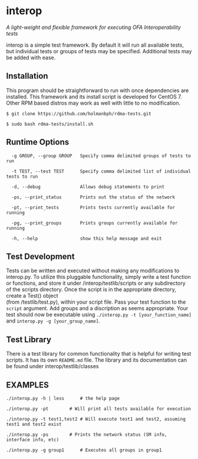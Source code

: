 interop
=======

*A light-weight and flexible framework for executing OFA Interoperability tests*

interop is a simple test framework. By default it will run all available tests, but individual tests or groups of tests may be specified.  Additional tests may be added with ease. 


Installation 
------------

This program should be straightforward to run with once dependencies are installed. This framework and its install script is developed for CentOS 7.  
Other RPM based distros may work as well with little to no modification.  

	$ git clone https://github.com/holmanbph/rdma-tests.git

	$ sudo bash rdma-tests/install.sh


Runtime Options
---------------

	  -g GROUP, --group GROUP 	Specify comma delimited groups of tests to run

	  -t TEST, --test TEST  	Specify comma delimited list of individual tests to run

	  -d, --debug           	Allows debug statements to print

	  -ps, --print_status		Prints out the status of the network

	  -pt, --print_tests    	Prints tests currently available for running

	  -pg, --print_groups   	Prints groups currently available for running

	  -h, --help            	show this help message and exit


Test Development
----------------

 Tests can be written and executed without making any modifications to interop.py. To utilize this pluggable 
 functionality, simply write a test function or functions, and store it under /interop/testlib/scripts or any
 subdirectory of the scripts directory.  Once the script is in the appropriate directory, create a Test() object  
 (from /testlib/test.py), within your script file.  Pass your test function to the `script` argument.  Add groups 
 and a discription as seems appropriate.  Your test should now be executable using `./interop.py -t [your_function_name]` 
 and `interop.py -g [your_group_name]`. 


Test Library
------------
There is a test library for common functionality that is helpful for writing test scripts.  It has its own `README.md` file.
The library and its documentation can be found under interop/testlib/classes


EXAMPLES
--------

	./interop.py -h | less		# the help page

	./interop.py -pt		# Will print all tests available for execution

	./interop.py -t test1,test2	# Will execute test1 and test2, assuming test1 and test2 exist

	./interop.py -ps		# Prints the network status (SM info, interface info, etc)

	./interop.py -g group1		# Executes all groups in group1

	
